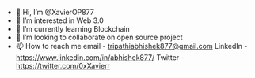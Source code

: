 - 👋 Hi, I’m @XavierOP877
- 👀 I’m interested in Web 3.0
- 🌱 I’m currently learning Blockchain
- 💞️ I’m looking to collaborate on open source project
- 📫 How to reach me email - tripathiabhishek877@gmail.com  LinkedIn - https://www.linkedin.com/in/abhishek877/  Twitter - https://twitter.com/0xXavierr

<!---
XavierOP877/XavierOP877 is a ✨ special ✨ repository because its `README.md` (this file) appears on your GitHub profile.
You can click the Preview link to take a look at your changes.
--->
